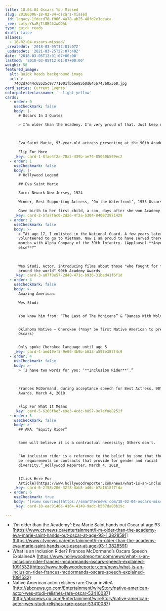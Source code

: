 ```yaml
---
title: 18.03.04 Oscars You Missed
slug: 20180306-18-02-04-oscars-missed
_id: legacy-1fdecd78-f066-4a78-ab25-48fd2e3ceaca
_rev: LotyrYkaRjTl0E452wODAL
type: quick_reads
draft: false
aliases:
  - 18-02-04-oscars-missed/
_createdAt: '2018-03-05T12:01:07Z'
_updatedAt: '2021-03-25T22:07:49Z'
date: '2018-03-05T12:01:07+00:00'
lastmod: '2018-03-05T12:01:07+00:00'
weight: 50
featured_image:
  alt: Quick Reads background image
  url: >-
    74d2d7d44c65525c97771001fbbae85b0d645b74360x360.jpg
card_series: Current Events
colorpaletteclassname: '--light-yellow'
cards:
  - order: 0
    useCheckmark: false
    body: |-
      # Oscars In 3 Quotes

      > I’m older than the Academy. I’m very proud of that. Just keep moving.”  
        
        
        
      Eva Saint Marie, 93-year-old actress presenting at the 90th Academy Award.

      Flip For More
    _key: card-1-8fae4f2a-78a5-439b-ae74-85060b569ec2
  - order: 1
    useCheckmark: false
    body: |-
      # Hollywood Legend

      ## Eva Saint Marie

      Born: Newark New Jersey, 1924

      Winner, Best Supporting Actress, ‘On the Waterfront’, 1955 Oscars

      Gave birth to her first child, a son, days after she won Academy Award
    _key: card-2-bfa7f6c0-2d2e-4f2a-b304-840073971429
  - order: 2
    useCheckmark: false
    body: >-
      > “At age 17, I enlisted in the National Guard. A few years later, I
      volunteered to go to Vietnam. Now I am proud to have served there for 12
      months with Alpha Company of the 39th Infantry. (Applause).**Anyone
      else**?”  
        
        
        
      Wes Studi, Actor, introducing films about those "who fought for freedom
      around the world" 90th Academy Awards
    _key: card-3-a07f0e57-2d40-471c-b936-31bed41f6f1d
  - order: 3
    useCheckmark: false
    body: >-
      Amazing American:  

      Wes Studi


      You know him from: “The Last of The Mohicans” & “Dances With Wolves”


      Oklahoma Native – Cherokee (*may* be first Native American to present at
      Oscars)


      Only spoke Cherokee language until age 5
    _key: card-4-aed10ef3-9e06-4b9b-b633-a59fe387f4c9
  - order: 4
    useCheckmark: false
    body: >-
      > ‘I have two words for you: ‘**Inclusion Rider**‘.”  
        
        
        
      Frances McDormand, during acceptance speech for Best Actress, 90th Academy
      Awards, March 4, 2018


      Flip For What It Means
    _key: card-5-6265fbe3-e9e3-4cdc-b857-9e7ef0e8251f
  - order: 5
    useCheckmark: false
    body: >-
      ## AKA: “Equity Rider”


      Some will believe it is a contractual necessity; Others don’t.


      “An inclusion rider is a reference to the belief by some that there should
      be requirements in contracts that provide for gender and racial
      diversity.”_Hollywood Reporter, March 4, 2018_


      [Click Here For
      Article](https://www.hollywoodreporter.com/news/what-is-an-inclusion-rider-frances-mcdormands-oscars-speech-explained-1091532)
    _key: card-6-2f58c206-32f8-4ab5-ad6c-b7a1818f7fda
  - order: 6
    useCheckmark: true
    body: '[view sources](https://smarthernews.com/18-02-04-oscars-missed/)'
    _key: card-10-eac9140e-4164-4149-9adc-b537da03b19c

---
```

* ‘I’m older than the Academy’: Eva Marie Saint hands out Oscar at age 93 [https://www.ctvnews.ca/entertainment/i-m-older-than-the-academy-eva-marie-saint-hands-out-oscar-at-age-93-1.3828591](https://www.ctvnews.ca/entertainment/i-m-older-than-the-academy-eva-marie-saint-hands-out-oscar-at-age-93-1.3828591)
* What Is an Inclusion Rider? Frances McDormand’s Oscars Speech ExplainedA [https://www.hollywoodreporter.com/news/what-is-an-inclusion-rider-frances-mcdormands-oscars-speech-explained-1091532](https://www.hollywoodreporter.com/news/what-is-an-inclusion-rider-frances-mcdormands-oscars-speech-explained-1091532)
* Native American actor relishes rare Oscar inviteA [http://abcnews.go.com/Entertainment/wireStory/native-american-actor-wes-studi-relishes-rare-oscar-53410087](http://abcnews.go.com/Entertainment/wireStory/native-american-actor-wes-studi-relishes-rare-oscar-53410087)